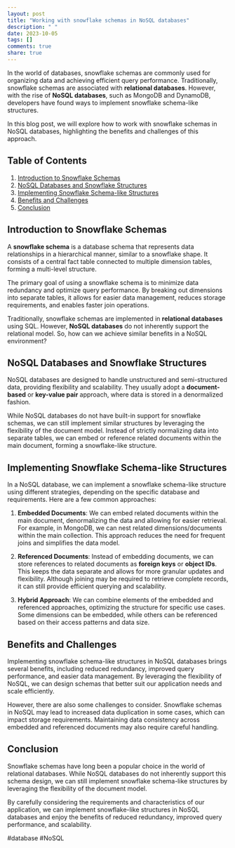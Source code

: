 ```yaml
---
layout: post
title: "Working with snowflake schemas in NoSQL databases"
description: " "
date: 2023-10-05
tags: []
comments: true
share: true
---
```


In the world of databases, snowflake schemas are commonly used for organizing data and achieving efficient query performance. Traditionally, snowflake schemas are associated with **relational databases**. However, with the rise of **NoSQL databases**, such as MongoDB and DynamoDB, developers have found ways to implement snowflake schema-like structures.

In this blog post, we will explore how to work with snowflake schemas in NoSQL databases, highlighting the benefits and challenges of this approach.

## Table of Contents
1. [Introduction to Snowflake Schemas](#introduction-to-snowflake-schemas)
2. [NoSQL Databases and Snowflake Structures](#nosql-databases-and-snowflake-structures)
3. [Implementing Snowflake Schema-like Structures](#implementing-snowflake-schema-like-structures)
4. [Benefits and Challenges](#benefits-and-challenges)
5. [Conclusion](#conclusion)

## Introduction to Snowflake Schemas

A **snowflake schema** is a database schema that represents data relationships in a hierarchical manner, similar to a snowflake shape. It consists of a central fact table connected to multiple dimension tables, forming a multi-level structure.

The primary goal of using a snowflake schema is to minimize data redundancy and optimize query performance. By breaking out dimensions into separate tables, it allows for easier data management, reduces storage requirements, and enables faster join operations.

Traditionally, snowflake schemas are implemented in **relational databases** using SQL. However, **NoSQL databases** do not inherently support the relational model. So, how can we achieve similar benefits in a NoSQL environment?

## NoSQL Databases and Snowflake Structures

NoSQL databases are designed to handle unstructured and semi-structured data, providing flexibility and scalability. They usually adopt a **document-based** or **key-value pair** approach, where data is stored in a denormalized fashion.

While NoSQL databases do not have built-in support for snowflake schemas, we can still implement similar structures by leveraging the flexibility of the document model. Instead of strictly normalizing data into separate tables, we can embed or reference related documents within the main document, forming a snowflake-like structure.

## Implementing Snowflake Schema-like Structures

In a NoSQL database, we can implement a snowflake schema-like structure using different strategies, depending on the specific database and requirements. Here are a few common approaches:

1. **Embedded Documents**: We can embed related documents within the main document, denormalizing the data and allowing for easier retrieval. For example, in MongoDB, we can nest related dimensions/documents within the main collection. This approach reduces the need for frequent joins and simplifies the data model.

2. **Referenced Documents**: Instead of embedding documents, we can store references to related documents as **foreign keys** or **object IDs**. This keeps the data separate and allows for more granular updates and flexibility. Although joining may be required to retrieve complete records, it can still provide efficient querying and scalability.

3. **Hybrid Approach**: We can combine elements of the embedded and referenced approaches, optimizing the structure for specific use cases. Some dimensions can be embedded, while others can be referenced based on their access patterns and data size.

## Benefits and Challenges

Implementing snowflake schema-like structures in NoSQL databases brings several benefits, including reduced redundancy, improved query performance, and easier data management. By leveraging the flexibility of NoSQL, we can design schemas that better suit our application needs and scale efficiently.

However, there are also some challenges to consider. Snowflake schemas in NoSQL may lead to increased data duplication in some cases, which can impact storage requirements. Maintaining data consistency across embedded and referenced documents may also require careful handling.

## Conclusion

Snowflake schemas have long been a popular choice in the world of relational databases. While NoSQL databases do not inherently support this schema design, we can still implement snowflake schema-like structures by leveraging the flexibility of the document model.

By carefully considering the requirements and characteristics of our application, we can implement snowflake-like structures in NoSQL databases and enjoy the benefits of reduced redundancy, improved query performance, and scalability.

#database #NoSQL